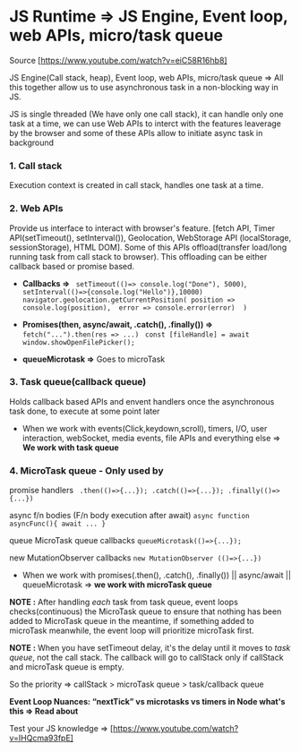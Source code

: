# JS Runtime => JS Engine, Event loop, web APIs, micro/task queue

Source [https://www.youtube.com/watch?v=eiC58R16hb8]

JS Engine(Call stack, heap), Event loop, web APIs, micro/task queue => All this together allow us to use asynchronous task in a non-blocking way in JS.

JS is single threaded (We have only one call stack), it can handle only one task at a time, we can use Web APIs to interct with the features leaverage by the browser and some of these APIs  allow to initiate async task in background

### 1. Call stack

Execution context is created in call stack, handles one task at a time.

### 2. Web APIs

Provide us interface to interact with browser's feature. [fetch API, Timer API(setTimeout(), setInterval()), Geolocation, WebStorage API (localStorage, sessionStorage), HTML DOM]. Some of this APIs offload(transfer load/long running task from call stack to browser). This offloading can be either callback based or promise based.

- **Callbacks =>** ``` setTimeout(()=> console.log("Done"), 5000)```, ``` setInterval(()=>{console.log("Hello")},10000)```
```navigator.geolocation.getCurrentPosition( position => console.log(position),  error => console.error(error)  )```

- **Promises(then, async/await, .catch(), .finally()) =>** ```fetch("...").then(res => ...)``` ``` const [fileHandle] = await window.showOpenFilePicker();```

- **queueMicrotask =>** Goes to microTask

### 3. Task queue(callback queue)

Holds callback based APIs and envent handlers once the asynchronous task done, to execute at some point later

- When we work with events(Click,keydown,scroll), timers, I/O, user interaction, webSocket, media events, file APIs and everything else => **We work with task queue**

### 4. MicroTask queue - Only used by 

promise handlers ``` .then(()=>{...}); .catch(()=>{...}); .finally(()=> {...})```

async f/n bodies (F/n body execution after await) ``` async function asyncFunc(){ await ... } ```

queue MicroTask queue callbacks ```queueMicrotask(()=>{...});```

new MutationObserver callbacks ```new MutationObserver (()=>{...})```

- When we work with promises(.then(), .catch(), .finally()) || async/await || queueMicrotask => **we work with microTask queue**

**NOTE :** After handling *each* task from task queue, event loops checks(continuous) the MicroTask queue to ensure that nothing has been added to MicroTask queue in the meantime, if something added to microTask meanwhile, the event loop will prioritize microTask first.

**NOTE :** When you have setTimeout delay, it's the delay until it moves to *task queue*, not the call stack. The callback will go to callStack only if callStack and microTask queue is empty.

So the priority =>   callStack > microTask queue > task/callback queue

**Event Loop Nuances: “nextTick” vs microtasks vs timers in Node what's this => Read about**

Test your JS knowledge => [https://www.youtube.com/watch?v=IHQcma93fpE]
